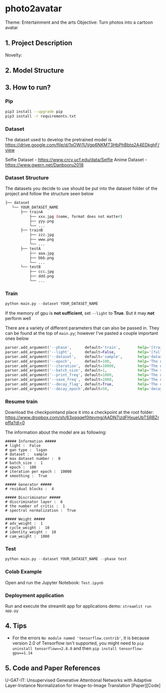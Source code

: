 # photo2avatar
Theme: Entertainment and the arts
Objective: Turn photos into a cartoon avatar

## 1. Project Description
Novelty:


## 2. Model Structure


## 3. How to run?

### Pip

```bash
pip3 install --upgrade pip
pip3 install -r requirements.txt
```

### Dataset

The dataset used to develop the pretrained model is 
https://drive.google.com/file/d/1xOWj1UVgp6NKMT3HbPhBbtq2A4EDkghF/view

Selfie Dataset - https://www.crcv.ucf.edu/data/Selfie
Anime Dataset - https://www.gwern.net/Danbooru2018

### Dataset Structure
The datasets you decide to use should be put into the dataset folder of the project and follow the structure seen below

```bash
├── dataset
   └── YOUR_DATASET_NAME
       ├── trainA
           ├── xxx.jpg (name, format does not matter)
           ├── yyy.png
           └── ...
       ├── trainB
           ├── zzz.jpg
           ├── www.png
           └── ...
       ├── testA
           ├── aaa.jpg
           ├── bbb.png
           └── ...
       └── testB
           ├── ccc.jpg
           ├── ddd.png
           └── ...
```

### Train

```python
python main.py --dataset YOUR_DATASET_NAME
```

If the memory of gpu is **not sufficient**, set `--light` to **True**. But it may **not** perform well

There are a variety of different parameters that can also be passed in. They can be found at the top of `main.py`; however I've pasted a couple important ones below

```python
parser.add_argument('--phase',      default='train',        help='[train / test]')
parser.add_argument('--light',      default=False,          help='[full version / light version]')
parser.add_argument('--dataset',    default='sample',       help='dataset_name')
parser.add_argument('--epoch',      default=100,            help='The number of epochs to run')
parser.add_argument('--iteration',  default=10000,          help='The number of training iterations')
parser.add_argument('--batch_size', default=1,              help='The size of batch size')
parser.add_argument('--print_freq', default=1000,           help='The number of image_print_freq')
parser.add_argument('--save_freq',  default=1000,           help='The number of ckpt_save_freq')
parser.add_argument('--decay_flag', default=True,           help='The decay_flag')
parser.add_argument('--decay_epoch',default=50,             help='decay epoch')
```

### Resume train 

Download the checkpointand place it into a checkpoint at the root folder: https://www.dropbox.com/sh/63xqqqef0jtevmg/AADN7izdFHxueUbTSRBZrpffa?dl=0

The information about the model are as following:

```
##### Information #####
# light :  False
# gan type :  lsgan
# dataset :  sample
# max dataset number :  0
# batch_size :  1
# epoch :  100
# iteration per epoch :  10000
# smoothing :  True

##### Generator #####
# residual blocks :  4

##### Discriminator #####
# discriminator layer :  6
# the number of critic :  1
# spectral normalization :  True

##### Weight #####
# adv_weight :  1
# cycle_weight :  10
# identity_weight :  10
# cam_weight :  1000
```

### Test

```python
python main.py --dataset YOUR_DATASET_NAME --phase test
```

### Colab Example
Open and run the Jupyter Notebook: ```Test.ipynb```

### Deployment application
Run and execute the streamlit app for applications demo: ```streamlit run app.py```

## 4. Tips
* For the errors ```No module named 'tensorflow.contrib'```, it is because version 2.0 of Tensorflow isn't supported, you might need to ```pip uninstall tensorflow==2.8.0``` and then ```pip install tensorflow-gpu==1.14```
    
## 5. Code and Paper References
U-GAT-IT: Unsupervised Generative Attentional Networks with Adaptive Layer-Instance Normalization for Image-to-Image Translation [Paper][Code]

